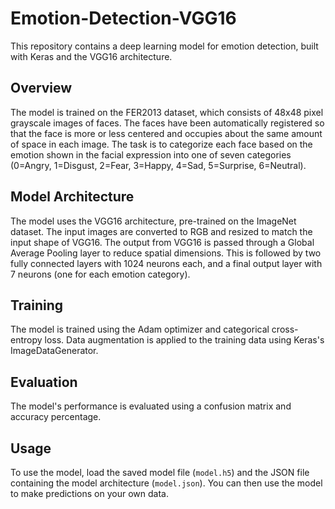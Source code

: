 # Emotion-Detection-VGG16

This repository contains a deep learning model for emotion detection, built with Keras and the VGG16 architecture.

## Overview

The model is trained on the FER2013 dataset, which consists of 48x48 pixel grayscale images of faces. The faces have been automatically registered so that the face is more or less centered and occupies about the same amount of space in each image. The task is to categorize each face based on the emotion shown in the facial expression into one of seven categories (0=Angry, 1=Disgust, 2=Fear, 3=Happy, 4=Sad, 5=Surprise, 6=Neutral).

## Model Architecture

The model uses the VGG16 architecture, pre-trained on the ImageNet dataset. The input images are converted to RGB and resized to match the input shape of VGG16. The output from VGG16 is passed through a Global Average Pooling layer to reduce spatial dimensions. This is followed by two fully connected layers with 1024 neurons each, and a final output layer with 7 neurons (one for each emotion category).

## Training

The model is trained using the Adam optimizer and categorical cross-entropy loss. Data augmentation is applied to the training data using Keras's ImageDataGenerator.

## Evaluation

The model's performance is evaluated using a confusion matrix and accuracy percentage.

## Usage

To use the model, load the saved model file (`model.h5`) and the JSON file containing the model architecture (`model.json`). You can then use the model to make predictions on your own data.
